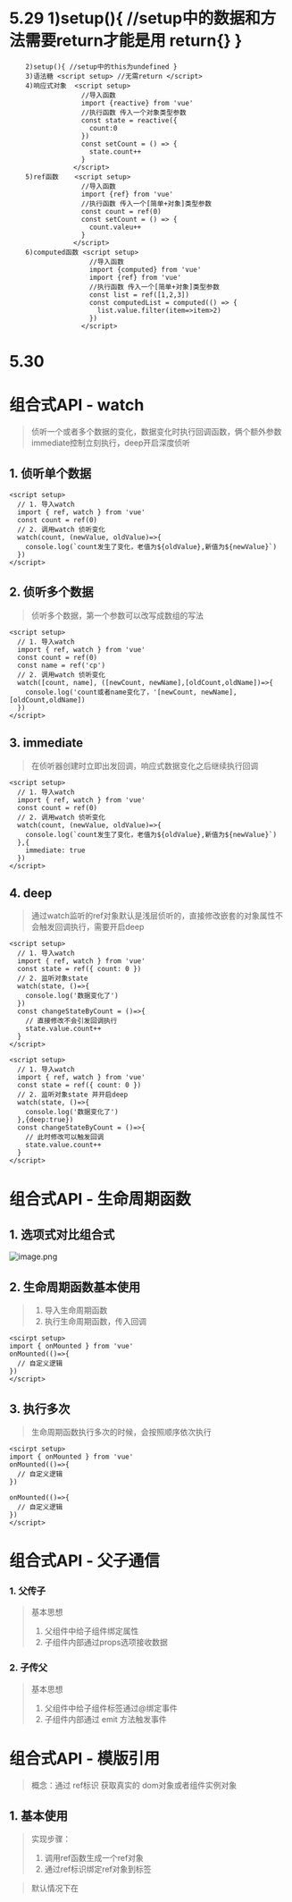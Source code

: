 # 5.29    1)setup(){ //setup中的数据和方法需要return才能是用 return{} }
        2)setup(){ //setup中的this为undefined }
        3)语法糖 <script setup> //无需return </script> 
        4)响应式对象  <script setup>
                      //导入函数
                      import {reactive} from 'vue'  
                      //执行函数 传入一个对象类型参数
                      const state = reactive({
                        count:0
                      }) 
                      const setCount = () => {
                        state.count++
                      }
                    </script> 
        5)ref函数    <script setup>
                      //导入函数
                      import {ref} from 'vue'  
                      //执行函数 传入一个[简单+对象]类型参数
                      const count = ref(0)
                      const setCount = () => {
                        count.valeu++
                      }
                    </script> 
        6)computed函数 <script setup>
                        //导入函数
                        import {computed} from 'vue'  
                        import {ref} from 'vue'  
                        //执行函数 传入一个[简单+对象]类型参数
                        const list = ref([1,2,3])
                        const computedList = computed(() => {
                          list.value.filter(item=>item>2)
                        })
                      </script> 

# 5.30
  # 组合式API - watch
  > 侦听一个或者多个数据的变化，数据变化时执行回调函数，俩个额外参数 immediate控制立刻执行，deep开启深度侦听


  ## 1. 侦听单个数据
  ```vue
  <script setup>
    // 1. 导入watch
    import { ref, watch } from 'vue'
    const count = ref(0)
    // 2. 调用watch 侦听变化
    watch(count, (newValue, oldValue)=>{
      console.log(`count发生了变化，老值为${oldValue},新值为${newValue}`)
    })
  </script>
  ```
  ## 2. 侦听多个数据
  > 侦听多个数据，第一个参数可以改写成数组的写法

  ```vue
  <script setup>
    // 1. 导入watch
    import { ref, watch } from 'vue'
    const count = ref(0)
    const name = ref('cp')
    // 2. 调用watch 侦听变化
    watch([count, name], ([newCount, newName],[oldCount,oldName])=>{
      console.log('count或者name变化了，'[newCount, newName],[oldCount,oldName])
    })
  </script>
  ```
  ## 3. immediate
  > 在侦听器创建时立即出发回调，响应式数据变化之后继续执行回调


  ```vue
  <script setup>
    // 1. 导入watch
    import { ref, watch } from 'vue'
    const count = ref(0)
    // 2. 调用watch 侦听变化
    watch(count, (newValue, oldValue)=>{
      console.log(`count发生了变化，老值为${oldValue},新值为${newValue}`)
    },{
      immediate: true
    })
  </script>
  ```
  ## 4. deep
  > 通过watch监听的ref对象默认是浅层侦听的，直接修改嵌套的对象属性不会触发回调执行，需要开启deep

  ```vue
  <script setup>
    // 1. 导入watch
    import { ref, watch } from 'vue'
    const state = ref({ count: 0 })
    // 2. 监听对象state
    watch(state, ()=>{
      console.log('数据变化了')
    })
    const changeStateByCount = ()=>{
      // 直接修改不会引发回调执行
      state.value.count++
    }
  </script>

  <script setup>
    // 1. 导入watch
    import { ref, watch } from 'vue'
    const state = ref({ count: 0 })
    // 2. 监听对象state 并开启deep
    watch(state, ()=>{
      console.log('数据变化了')
    },{deep:true})
    const changeStateByCount = ()=>{
      // 此时修改可以触发回调
      state.value.count++
    }
  </script>

  ```
  # 组合式API - 生命周期函数

  ## 1. 选项式对比组合式
  ![image.png](https://cdn.nlark.com/yuque/0/2023/png/274425/1678183720098-4d40e806-bc0d-4c38-bcbe-9aed440f6b23.png#averageHue=%23cdd7e8&clientId=ud0819acc-4d21-4&from=paste&height=554&id=uc176ffaf&name=image.png&originHeight=1108&originWidth=2190&originalType=binary&ratio=2&rotation=0&showTitle=false&size=261737&status=done&style=none&taskId=u64291cff-e1f5-4709-ba14-700b20d39e8&title=&width=1095)

  ## 2. 生命周期函数基本使用
  > 1. 导入生命周期函数
  > 2. 执行生命周期函数，传入回调
  ```vue
  <scirpt setup>
  import { onMounted } from 'vue'
  onMounted(()=>{
    // 自定义逻辑
  })
  </script>
  ```
  
  ## 3. 执行多次
  > 生命周期函数执行多次的时候，会按照顺序依次执行

  ```vue
  <scirpt setup>
  import { onMounted } from 'vue'
  onMounted(()=>{
    // 自定义逻辑
  })

  onMounted(()=>{
    // 自定义逻辑
  })
  </script>
  ```
  # 组合式API - 父子通信
  ### 1. 父传子
  > 基本思想
  > 1. 父组件中给子组件绑定属性
  > 2. 子组件内部通过props选项接收数据


  ### 2. 子传父
  > 基本思想
  > 1. 父组件中给子组件标签通过@绑定事件
  > 2. 子组件内部通过 emit 方法触发事件

  # 组合式API - 模版引用
  > 概念：通过 ref标识 获取真实的 dom对象或者组件实例对象

  ## 1. 基本使用
  > 实现步骤：
  > 1. 调用ref函数生成一个ref对象
  > 2. 通过ref标识绑定ref对象到标签


  > 默认情况下在 <script setup>语法糖下组件内部的属性和方法是不开放给父组件访问的，可以通过defineExpose编译宏指定哪些属性和方法容许访问
  > 说明：指定testMessage属性可以被访问到

  # 组合式API - provide和inject
  ## 1. 作用和场景
  > 顶层组件向任意的底层组件传递数据和方法，实现跨层组件通信



  ## 2. 跨层传递普通数据
  > 实现步骤
  > 1. 顶层组件通过 `provide` 函数提供数据
  > 2. 底层组件通过 `inject` 函数提供数据


  ## 3. 跨层传递响应式数据
  > 在调用provide函数时，第二个参数设置为ref对象


  ## 4. 跨层传递方法
  > 顶层组件可以向底层组件传递方法，底层组件调用方法修改顶层组件的数据

  # 综合案例
  ## 1. 项目地址
  ```bash
  git clone  http://git.itcast.cn/heimaqianduan/vue3-basic-project.git
  ```
  ## 2. 项目说明

  1. 模版已经配置好了案例必须的安装包
  2. 案例用到的接口在 README.MD文件 中
  3. 案例项目有俩个分支，main主分支为开发分支，complete分支为完成版分支供开发完参考

